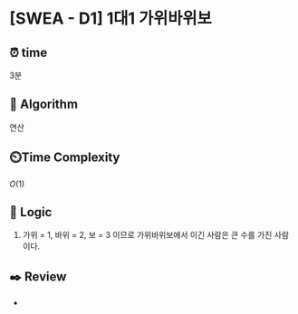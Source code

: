 # [SWEA - D1] 1대1 가위바위보
 
## ⏰  **time**

3분

## :pushpin: **Algorithm**

연산

## ⏲️**Time Complexity**

$O(1)$

## :round_pushpin: **Logic**

1. 가위 = 1, 바위 = 2, 보 = 3 이므로 가위바위보에서 이긴 사람은 큰 수를 가진 사람이다.

## :black_nib: **Review**
- 
